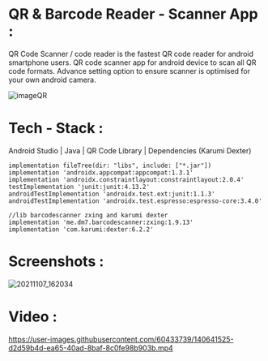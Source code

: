 # QR & Barcode Reader - Scanner App :
QR Code Scanner / code reader is the fastest QR code reader for android smartphone users. QR code scanner app for android device to scan all QR code formats. Advance setting option to ensure scanner is optimised for your own android camera.

![imageQR](https://user-images.githubusercontent.com/60433739/140641444-546320e9-ef8d-4a37-b57d-a34725b5fc18.jpg)


# Tech - Stack :
Android Studio | Java | QR Code Library | Dependencies (Karumi Dexter)

    implementation fileTree(dir: "libs", include: ["*.jar"])
    implementation 'androidx.appcompat:appcompat:1.3.1'
    implementation 'androidx.constraintlayout:constraintlayout:2.0.4'
    testImplementation 'junit:junit:4.13.2'
    androidTestImplementation 'androidx.test.ext:junit:1.1.3'
    androidTestImplementation 'androidx.test.espresso:espresso-core:3.4.0'

    //lib barcodescanner zxing and karumi dexter
    implementation 'me.dm7.barcodescanner:zxing:1.9.13'
    implementation 'com.karumi:dexter:6.2.2'

# Screenshots :

![20211107_162034](https://user-images.githubusercontent.com/60433739/140641996-179cee19-8a3b-4020-bd48-55aacbb7ab88.jpg)

# Video :

https://user-images.githubusercontent.com/60433739/140641525-d2d59b4d-ea65-40ad-8baf-8c0fe98b903b.mp4
